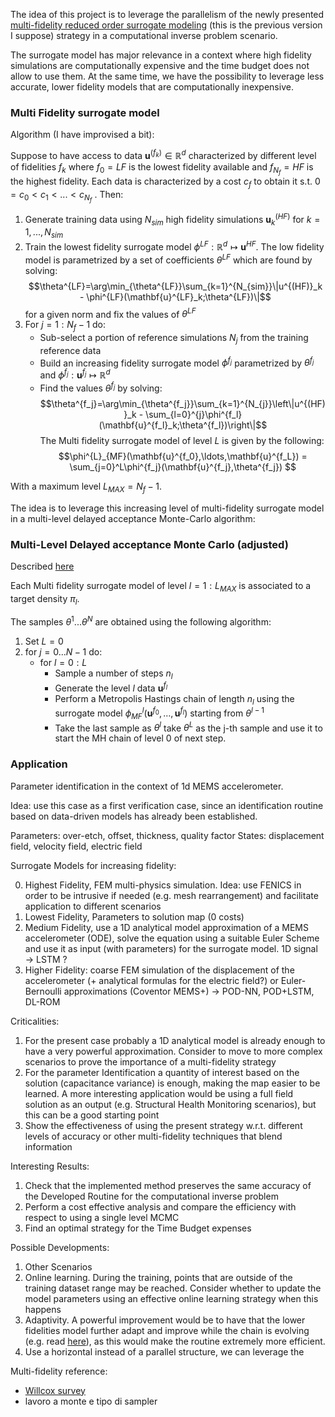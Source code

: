 

The idea of this project is to leverage the parallelism of the newly presented [multi-fidelity reduced order surrogate modeling](https://royalsocietypublishing.org/doi/full/10.1098/rspa.2023.0655) (this is the previous version I suppose) strategy in a computational inverse problem scenario.

The surrogate model has major relevance in a context where high fidelity simulations are computationally expensive and the time budget does not allow to use them. At the same time, we have the possibility to leverage less accurate, lower fidelity models that are computationally inexpensive.

### Multi Fidelity surrogate model
Algorithm (I have improvised a bit):

Suppose to have access to data $\mathbf{u}^{(f_k)}\in\mathbb{R}^d$ characterized by different level of fidelities $f_k$ where $f_0=LF$ is the lowest fidelity available and $f_{N_f}=HF$ is the highest fidelity. 
Each data is characterized by a cost $c_f$ to obtain it s.t. $0=c_0<c_1<...<c_{N_f}$ . Then:

1. Generate training data using $N_{sim}$ high fidelity simulations $\mathbf{u}^{(HF)}_k$ for $k=1,...,N_{sim}$
2. Train the lowest fidelity surrogate model $\phi^{LF} : \mathbb{R}^d \mapsto \mathbf{u}^{HF}$. The low fidelity model is parametrized by a set of coefficients $\theta^{LF}$ which are found by solving:$$\theta^{LF}=\arg\min_{\theta^{LF}}\sum_{k=1}^{N_{sim}}\|u^{(HF)}_k - \phi^{LF}(\mathbf{u}^{LF}_k;\theta^{LF})\|$$ for a given norm and fix the values of $\theta^{LF}$ 
3. For $j = 1 : N_f-1$ do:
	- Sub-select a portion of reference simulations $N_j$ from the training reference data
	- Build an increasing fidelity surrogate model $\phi^{f_j}$ parametrized by $\theta^{f_j}$ and $\phi^{f_j}:\mathbf{u}^{f_j} \mapsto \mathbb{R}^d$ 
	- Find the values $\theta^{f_j}$ by solving:$$\theta^{f_j}=\arg\min_{\theta^{f_j}}\sum_{k=1}^{N_{j}}\left\|u^{(HF)}_k - \sum_{l=0}^{j}\phi^{f_l}(\mathbf{u}^{f_l}_k;\theta^{f_l})\right\|$$
The Multi fidelity surrogate model of level $L$ is given by the following:
$$\phi^{L}_{MF}(\mathbf{u}^{f_0},\ldots,\mathbf{u}^{f_L}) = \sum_{j=0}^L\phi^{f_j}(\mathbf{u}^{f_j},\theta^{f_j}) $$

With a maximum level $L_{MAX}=N_f-1$.

The idea is to leverage this increasing level of multi-fidelity surrogate model in a multi-level delayed acceptance Monte-Carlo algorithm:


### Multi-Level Delayed acceptance Monte Carlo (adjusted)

Described [here](https://arxiv.org/pdf/2202.03876.pdf) 

Each Multi fidelity surrogate model of level $l=1:L_{MAX}$ is associated to a target density $\pi_l$.

The samples $\theta^1 ... \theta^N$ are obtained using the following algorithm:

1. Set $L=0$ 
2. for $j=0...N-1$ do:
	- for $l=0:L$
		- Sample a number of steps $n_l$
		- Generate the level $l$ data $\mathbf{u}^{f_l}$
		- Perform a Metropolis Hastings chain of length $n_l$ using the surrogate model $\phi^{l}_{MF}(\mathbf{u}^{f_0},\ldots,\mathbf{u}^{f_l})$ starting from $\theta^{l-1}$
		- Take the last sample as $\theta^l$
		take $\theta^L$ as the j-th sample and use it to start the MH chain of level 0 of next step.


### Application


Parameter identification in the context of 1d MEMS accelerometer.

Idea: use this case as a first verification case, since an identification routine based on data-driven models has already been established.

Parameters: over-etch, offset, thickness, quality factor
States: displacement field, velocity field, electric field

Surrogate Models for increasing fidelity:

0. Highest Fidelity, FEM multi-physics simulation. Idea: use FENICS in order to be intrusive if needed (e.g. mesh rearrangement) and facilitate application to different scenarios
1. Lowest Fidelity, Parameters to solution map (0 costs)
2. Medium Fidelity, use a 1D analytical model approximation of a MEMS accelerometer (ODE), solve the equation using a suitable Euler Scheme and use it as input (with parameters) for the surrogate model. 1D signal $\rightarrow$ LSTM ?
3. Higher Fidelity: coarse FEM simulation of the displacement of the accelerometer (+ analytical formulas for the electric field?) or Euler-Bernoulli approximations (Coventor MEMS+) $\rightarrow$ POD-NN, POD+LSTM, DL-ROM

Criticalities:
1. For the present case probably a 1D analytical model is already enough to have a very powerful approximation. Consider to move to more complex scenarios to prove the importance of a multi-fidelity strategy
2. For the parameter Identification a quantity of interest based on the solution (capacitance variance) is enough, making the map easier to be learned. A more interesting application would be using a full field solution as an output (e.g. Structural Health Monitoring scenarios), but this can be a good starting point
3. Show the effectiveness of using the present strategy w.r.t. different levels of accuracy or other multi-fidelity techniques that blend information

Interesting Results:
1. Check that the implemented method preserves the same accuracy of the Developed Routine for the computational inverse problem
2. Perform a cost effective analysis and compare the efficiency with respect to using a single level MCMC
3. Find an optimal strategy for the Time Budget expenses

Possible Developments:
1. Other Scenarios
2. Online learning. During the training, points that are outside of the training dataset range may be reached. Consider whether to update the model parameters using an effective online learning strategy when this happens
3. Adaptivity. A powerful improvement would be to have that the lower fidelities model further adapt and improve while the chain is evolving (e.g. read [here](https://arxiv.org/abs/1403.4290)), as this would make the routine extremely more efficient.
4. Use a horizontal instead of a parallel structure, we can leverage the 

Multi-fidelity reference:
- [Willcox survey](https://epubs.siam.org/doi/10.1137/16M1082469)
- lavoro a monte e tipo di sampler


